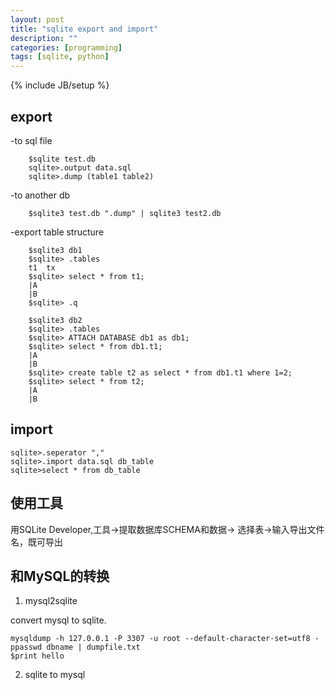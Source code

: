 ```yaml
---
layout: post
title: "sqlite export and import"
description: ""
categories: [programming]
tags: [sqlite, python]
---
```

{% include JB/setup %}


## export

-to sql file

        $sqlite test.db
        sqlite>.output data.sql
        sqlite>.dump (table1 table2)

-to another db


        $sqlite3 test.db ".dump" | sqlite3 test2.db

-export table structure


        $sqlite3 db1
        $sqlite> .tables
        t1  tx
        $sqlite> select * from t1;
        |A
        |B
        $sqlite> .q
        
        $sqlite3 db2
        $sqlite> .tables
        $sqlite> ATTACH DATABASE db1 as db1;
        $sqlite> select * from db1.t1;
        |A
        |B
        $sqlite> create table t2 as select * from db1.t1 where 1=2;
        $sqlite> select * from t2;
        |A
        |B
    
## import


    sqlite>.seperator ","
    sqlite>.import data.sql db_table
    sqlite>select * from db_table


## 使用工具

用SQLite Developer,工具->提取数据库SCHEMA和数据-> 选择表->输入导出文件名，既可导出 


## 和MySQL的转换

1. mysql2sqlite

convert mysql to sqlite.

    mysqldump -h 127.0.0.1 -P 3307 -u root --default-character-set=utf8 -ppasswd dbname | dumpfile.txt
    $print hello 
    
2. sqlite to mysql


